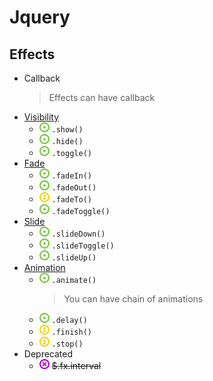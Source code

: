# Jquery
## Effects
- Callback
    > Effects can have callback
- [Visibility](jq-effect-visibility.html)
    - ![](../../../-/1.png) `.show()`
    - ![](../../../-/1.png) `.hide()`
    - ![](../../../-/1.png) `.toggle()`
- [Fade](jq-effect-fade.html)
    - ![](../../../-/1.png) `.fadeIn()`
    - ![](../../../-/1.png) `.fadeOut()`
    - ![](../../../-/2.png) `.fadeTo()`
    - ![](../../../-/1.png) `.fadeToggle()`
- [Slide](jq-effect-slide.html)
    - ![](../../../-/1.png) `.slideDown()`
    - ![](../../../-/1.png) `.slideToggle()`
    - ![](../../../-/1.png) `.slideUp()`
- [Animation](jq-effect-animation.html)
    - ![](../../../-/1.png) `.animate()`
        > You can have chain of animations
    - ![](../../../-/1.png) `.delay()`
    - ![](../../../-/2.png) `.finish()`
    - ![](../../../-/2.png) `.stop()`
- Deprecated
    - ![](../../../-/x.png) ~~$.fx.interval~~